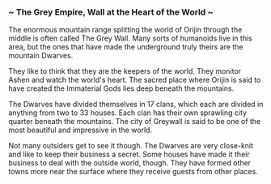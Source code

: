 
### ~ The Grey Empire, Wall at the Heart of the World ~

The enormous mountain range splitting the world of Orijin through the middle is often called The Grey Wall. Many sorts of humanoids live in this area, but the ones that have made the underground truly theirs are the mountain Dwarves.

They like to think that they are the keepers of the world. They monitor Ashen and watch the world's heart. The sacred place where Orijin is said to have created the Immaterial Gods lies deep beneath the mountains.

The Dwarves have divided themselves in 17 clans, which each are divided in anything from two to 33 houses. Each clan has their own sprawling city quarter beneath the mountains. The city of Greywall is said to be one of the most beautiful and impressive in the world. 

Not many outsiders get to see it though. The Dwarves are very close-knit and like to keep their business a secret. Some houses have made it their business to deal with the outside world, though. They have formed other towns more near the surface where they receive guests from other places.

